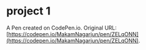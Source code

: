 # project 1

A Pen created on CodePen.io. Original URL: [https://codepen.io/MakamNagarjun/pen/ZELqONN](https://codepen.io/MakamNagarjun/pen/ZELqONN).


